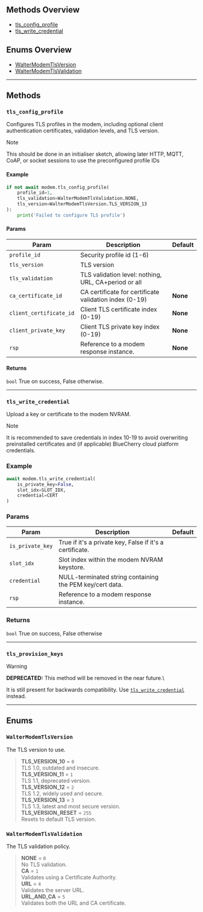 ## Methods Overview

- [tls_config_profile](#tlsconfigprofile)
- [tls_write_credential](#tls_write_credential)

## Enums Overview

- [WalterModemTlsVersion](#waltermodemtlsversion)
- [WalterModemTlsValidation](#waltermodemtlsvalidation)

---

## Methods

### `tls_config_profile`

Configures TLS profiles in the modem,
including optional client authentication certificates,
validation levels, and TLS version.

> [!NOTE]
> This should be done in an initialiser sketch,
> allowing later HTTP, MQTT, CoAP, or socket sessions to use the
> preconfigured profile IDs

#### Example

```py
if not await modem.tls_config_profile(
    profile_id=1,
    tls_validation=WalterModemTlsValidation.NONE,
    tls_version=WalterModemTlsVersion.TLS_VERSION_13
):
    print('Failed to configure TLS profile')
```

#### Params

| Param                   | Description                                            | Default  |
| ----------------------- | ------------------------------------------------------ | -------- |
| `profile_id`            | Security profile id (1-6)                              |          |
| `tls_version`           | TLS version                                            |          |
| `tls_validation`        | TLS validation level: nothing, URL, CA+period or all   |          |
| `ca_certificate_id`     | CA certificate for certificate validation index (0-19) | **None** |
| `client_certificate_id` | Client TLS certificate index (0-19)                    | **None** |
| `client_private_key`    | Client TLS private key index (0-19)                    | **None** |
| `rsp`                   | Reference to a modem response instance.                | **None** |

#### Returns

`bool` True on success, False otherwise.

---

### `tls_write_credential`

Upload a key or certificate to the modem NVRAM.

> [!NOTE]
> It is recommended to save credentials in index 10-19 to avoid overwriting 
> preinstalled certificates and (if applicable) BlueCherry cloud platform credentials.

### Example

```py
await modem.tls_write_credential(
    is_private_key=False,
    slot_idx=SLOT_IDX,
    credential=CERT
)
```

### Params

| Param            | Description                                              | Default |
| ---------------- | -------------------------------------------------------- | ------- |
| `is_private_key` | True if it's a private key, False if it's a certificate. |         |
| `slot_idx`       | Slot index within the modem NVRAM keystore.              |         |
| `credential`     | NULL-terminated string containing the PEM key/cert data. |         |
| `rsp`            | Reference to a modem response instance.                  |         |

### Returns

`bool` True on success, False otherwise

---

### `tls_provision_keys`

> [!WARNING]
> **DEPRECATED:** This method will be removed in the near future.\

It is still present for backwards compatibility.
Use [`tls_write_credential`](#tls_write_credential) instead.

---

## Enums

### `WalterModemTlsVersion`

The TLS version to use.

> **TLS_VERSION_10** = `0` \
> TLS 1.0, outdated and insecure. \
> **TLS_VERSION_11** = `1` \
> TLS 1.1, deprecated version. \
> **TLS_VERSION_12** = `2` \
> TLS 1.2, widely used and secure. \
> **TLS_VERSION_13** = `3` \
> TLS 1.3, latest and most secure version. \
> **TLS_VERSION_RESET** = `255` \
> Resets to default TLS version.

### `WalterModemTlsValidation`

The TLS validation policy.

> **NONE** = `0` \
> No TLS validation. \
> **CA** = `1` \
> Validates using a Certificate Authority. \
> **URL** = `4` \
> Validates the server URL. \
> **URL_AND_CA** = `5` \
> Validates both the URL and CA certificate.
